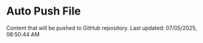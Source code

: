 # Auto Push File

Content that will be pushed to GitHub repository.
Last updated: 07/05/2025, 08:50:44 AM